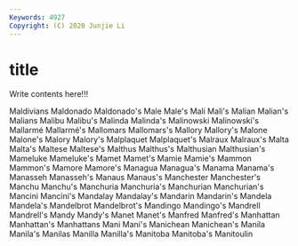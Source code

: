 ```yaml
---
Keywords: 4927
Copyright: (C) 2020 Junjie Li
---
```


# title

Write contents here!!!
 
Maldivians 
Maldonado 
Maldonado's
Male 
Male's 
Mali 
Mali's 
Malian 
Malian's 
Malians 
Malibu 
Malibu's 
Malinda
Malinda's 
Malinowski 
Malinowski's 
Mallarmé 
Mallarmé's 
Mallomars 
Mallomars's 
Mallory 
Mallory's 
Malone
Malone's 
Malory 
Malory's 
Malplaquet 
Malplaquet's 
Malraux 
Malraux's 
Malta 
Malta's 
Maltese
Maltese's 
Malthus 
Malthus's 
Malthusian 
Malthusian's 
Mameluke 
Mameluke's 
Mamet 
Mamet's 
Mamie
Mamie's 
Mammon 
Mammon's 
Mamore 
Mamore's 
Managua 
Managua's 
Manama 
Manama's 
Manasseh
Manasseh's 
Manaus 
Manaus's 
Manchester 
Manchester's 
Manchu 
Manchu's 
Manchuria 
Manchuria's 
Manchurian
Manchurian's 
Mancini 
Mancini's 
Mandalay 
Mandalay's 
Mandarin 
Mandarin's 
Mandela 
Mandela's 
Mandelbrot
Mandelbrot's 
Mandingo 
Mandingo's 
Mandrell 
Mandrell's 
Mandy 
Mandy's 
Manet 
Manet's 
Manfred
Manfred's 
Manhattan 
Manhattan's 
Manhattans 
Mani 
Mani's 
Manichean 
Manichean's 
Manila 
Manila's
Manilas 
Manilla 
Manilla's 
Manitoba 
Manitoba's 
Manitoulin 
